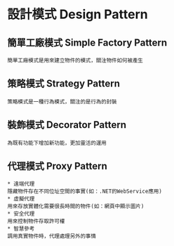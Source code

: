 # 設計模式 Design Pattern
## 簡單工廠模式 Simple Factory Pattern
```
簡單工廠模式是用來建立物件的模式，關注物件如何被產生
```
## 策略模式 Strategy Pattern
```
策略模式是一種行為模式，關注的是行為的封裝
```
## 裝飾模式 Decorator Pattern
```
為既有功能下增加新功能，更加靈活的運用
```
## 代理模式 Proxy Pattern
```
* 遠端代理
隱藏物件存在不同位址空間的事實(如：.NET的WebService應用)
* 虛擬代理
用來存放實體化需要很長時間的物件(如：網頁中顯示圖片)
* 安全代理
用來控制物件存取許可權
* 智慧參考
調用真實物件時，代理處理另外的事情
```

